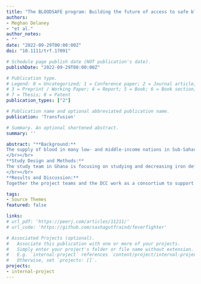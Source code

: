 ```yaml
---
title: "The BLOODSAFE program: Building the future of access to safe blood in Sub-Saharan Africa"
authors:
- Meghan Delaney
- "et al."
author_notes:
- ""
date: "2022-09-29T00:00:00Z"
doi: "10.1111/trf.17091"

# Schedule page publish date (NOT publication's date).
publishDate: "2022-09-29T00:00:00Z"

# Publication type.
# Legend: 0 = Uncategorized; 1 = Conference paper; 2 = Journal article;
# 3 = Preprint / Working Paper; 4 = Report; 5 = Book; 6 = Book section;
# 7 = Thesis; 8 = Patent
publication_types: ["2"]

# Publication name and optional abbreviated publication name.
publication: 'Transfusion'

# Summary. An optional shortened abstract.
summary: ''

abstract: "**Background:**
The supply of blood in many low- and middle-income nations in Sub-Saharan Africa (SSA) does not meet the patient care needs. Lack and delay of blood transfusion cause harm to patients and slow the rate of progress in other parts of the health system. Recognizing the power of implementation science, the BLOODSAFE Program was initiated which supports three SSA research study teams and one data coordinating center (DCC) with the goal to improve access to safe blood transfusion in SSA.
</br></br>
**Study Design and Methods:**
The study team in Ghana is focusing on studying and decreasing iron deficiency in blood donors and evaluating social engagement of blood donors through different approaches. The study team in Kenya is building a “vein to vein” workflow model to elucidate and devise strategies to overcome barriers to blood donation and improve infrastructural components of blood product production and use. The Malawi team is studying the infectious disease ramifications of blood donation as well as blood donor retention strategies aimed at blood donors who commence their donation career in secondary schools.
</br></br>
**Results and Discussion:**
Together the project teams and the DCC work as a consortium to support each other through a shared study protocol that will study donor motivations, outcomes, and adverse events across all three countries. The BLOODSAFE Program has the potential to lead to generalizable improvement approaches for increasing access to safe blood in SSA as well as mentoring and building the research capacity and careers of many investigators."

tags:
- Source Themes
featured: false

links:
# url_pdf: 'https://peerj.com/articles/11211/'
# url_code: 'https://github.com/sashagutfraind/feverfighter'

# Associated Projects (optional).
#   Associate this publication with one or more of your projects.
#   Simply enter your project's folder or file name without extension.
#   E.g. `internal-project` references `content/project/internal-project/index.md`.
#   Otherwise, set `projects: []`.
projects:
- internal-project
---
```

